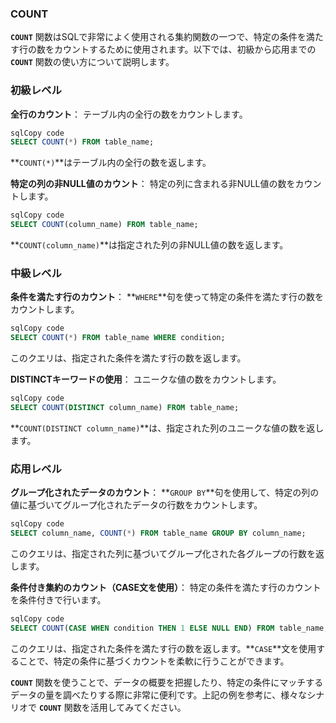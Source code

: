 ### COUNT

**`COUNT`** 関数はSQLで非常によく使用される集約関数の一つで、特定の条件を満たす行の数をカウントするために使用されます。以下では、初級から応用までの **`COUNT`** 関数の使い方について説明します。

### **初級レベル**

**全行のカウント**：
テーブル内の全行の数をカウントします。

```sql
sqlCopy code
SELECT COUNT(*) FROM table_name;

```

**`COUNT(*)`**はテーブル内の全行の数を返します。

**特定の列の非NULL値のカウント**：
特定の列に含まれる非NULL値の数をカウントします。

```sql
sqlCopy code
SELECT COUNT(column_name) FROM table_name;

```

**`COUNT(column_name)`**は指定された列の非NULL値の数を返します。

### **中級レベル**

**条件を満たす行のカウント**：
**`WHERE`**句を使って特定の条件を満たす行の数をカウントします。

```sql
sqlCopy code
SELECT COUNT(*) FROM table_name WHERE condition;

```

このクエリは、指定された条件を満たす行の数を返します。

**DISTINCTキーワードの使用**：
ユニークな値の数をカウントします。

```sql
sqlCopy code
SELECT COUNT(DISTINCT column_name) FROM table_name;

```

**`COUNT(DISTINCT column_name)`**は、指定された列のユニークな値の数を返します。

### **応用レベル**

**グループ化されたデータのカウント**：
**`GROUP BY`**句を使用して、特定の列の値に基づいてグループ化されたデータの行数をカウントします。

```sql
sqlCopy code
SELECT column_name, COUNT(*) FROM table_name GROUP BY column_name;

```

このクエリは、指定された列に基づいてグループ化された各グループの行数を返します。

**条件付き集約のカウント（CASE文を使用）**：
特定の条件を満たす行のカウントを条件付きで行います。

```sql
sqlCopy code
SELECT COUNT(CASE WHEN condition THEN 1 ELSE NULL END) FROM table_name;

```

このクエリは、指定された条件を満たす行の数を返します。**`CASE`**文を使用することで、特定の条件に基づくカウントを柔軟に行うことができます。

**`COUNT`** 関数を使うことで、データの概要を把握したり、特定の条件にマッチするデータの量を調べたりする際に非常に便利です。上記の例を参考に、様々なシナリオで **`COUNT`** 関数を活用してみてください。